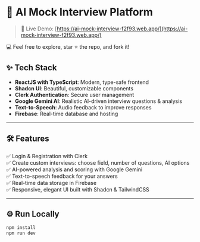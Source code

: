 # 🧠 AI Mock Interview Platform

> 🚀 Live Demo: [https://ai-mock-interview-f2f93.web.app/](https://ai-mock-interview-f2f93.web.app/)

💻 Feel free to explore, star ⭐ the repo, and fork it!

## ✨ Tech Stack

- **ReactJS with TypeScript**: Modern, type-safe frontend
- **Shadcn UI**: Beautiful, customizable components
- **Clerk Authentication**: Secure user management
- **Google Gemini AI**: Realistic AI-driven interview questions & analysis
- **Text-to-Speech**: Audio feedback to improve responses
- **Firebase**: Real-time database and hosting

---

## 🛠️ Features

✅ Login & Registration with Clerk  
✅ Create custom interviews: choose field, number of questions, AI options  
✅ AI-powered analysis and scoring with Google Gemini  
✅ Text-to-speech feedback for your answers  
✅ Real-time data storage in Firebase  
✅ Responsive, elegant UI built with Shadcn & TailwindCSS

---

## ⚙️ Run Locally

```bash
npm install
npm run dev
